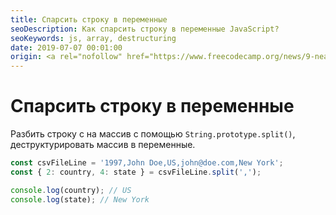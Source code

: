 ```yaml
---
title: Спарсить строку в переменные
seoDescription: Как спарсить строку в переменные JavaScript?
seoKeywords: js, array, destructuring
date: 2019-07-07 00:01:00
origin: <a rel="nofollow" href="https://www.freecodecamp.org/news/9-neat-javascript-tricks-e2742f2735c3/" target="_blank">Learn these neat JavaScript tricks in less than 5 minutes</a>
---
```

# Спарсить строку в переменные

Разбить строку с на массив с помощью `String.prototype.split()`, деструктурировать массив в переменные.

```js
const csvFileLine = '1997,John Doe,US,john@doe.com,New York';
const { 2: country, 4: state } = csvFileLine.split(',');

console.log(country); // US
console.log(state); // New York 
```
